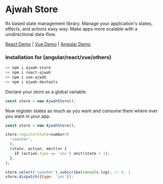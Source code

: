 # Ajwah Store

Rx based state management library. Manage your application's states, effects, and actions easy way. Make apps more scalable with a unidirectional data-flow.

[React Demo](https://stackblitz.com/edit/react-ts-cb9zfa?file=index.tsx) | [Vue Demo](https://codesandbox.io/s/42ql8y5x) | [Angular Demo](https://stackblitz.com/edit/angular-ajwah-test?file=src%2Fapp%2FcounterState.ts)

### Installation for (angular/react/vue/others)

```sh
>> npm i ajwah-store
>> npm i react-ajwah
>> npm i vue-ajwah
>> npm i ajwah-devtools
```

Declare your store as a global variable.

```js
const store = new AjwahStore();
```

Now register states as much as you want and consume them where ever you want in your app.

```js
const store = new AjwahStore();

store.registerState<number>(
  'counter',
  0,
  (state, action, emit)=> {
    if (action.type == 'inc') emit(state + 1);
  },
);

store.select('counter').subscribe(console.log); // 0, 1
store.dispatch({type: 'inc'});
```
